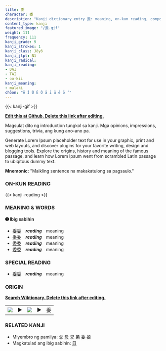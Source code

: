 ```yaml
---
title: 委
character: 委
description: "Kanji dictionary entry 委: meaning, on-kun reading, compounds, origin, related kanji"
content_type: kanji
featured_image: "/委.gif"
weight: 111
frequency: 111
kanji_grade: 9
kanji_strokes: 1
kanji_class: Jōyō
kanji_jlpt: N1
kanji_radical: 
kanji_reading: 
- DAI
- TAI
- oo-kii
kanji_meaning:
- malaki
chōon: "Ā Ī Ū Ē Ō ā ī ū ē ō ’"
---
```

[//]: # (Don't edit the line below. Kanji animated GIF code is automatically generated.)
{{< kanji-gif >}}

[//]: # (Edit below this line.)

**[Edit this at Github. Delete this link after editing.](https://github.com/tim0g/tim/tree/main/content/kanji/委/index.md)**

Magsulat dito ng introduction tungkol sa kanji. Mga opinions, impressions, suggestions, trivia, ang kung ano-ano pa.

Generate Lorem Ipsum placeholder text for use in your graphic, print and web layouts, and discover plugins for your favorite writing, design and blogging tools. Explore the origins, history and meaning of the famous passage, and learn how Lorem Ipsum went from scrambled Latin passage to ubiqitous dummy text.
 
**Mnemonic:** "Maikling sentence na makakatulong sa pagsaulo."

### ON-KUN READING

[//]: # (Don't edit the line below. ON-KUN READING code is automatically generated.)
{{< kanji-reading >}}

### MEANING & WORDS

#### ➊ **Ibig sabihin**
  - [委](../委)[委](../委)　***reading***　meaning
  - [委](../委)[委](../委)　***reading***　meaning
  - [委](../委)[委](../委)　***reading***　meaning
  - [委](../委)[委](../委)　***reading***　meaning

### SPECIAL READING
  - [委](../委)[委](../委)　***reading***　meaning

### ORIGIN

**[Search Wiktionary. Delete this link after editing.](https://wiktionary.org/wiki/委)**
<table class="kanji-table"><tr><td>
<img src="60px-委-bronze.svg.png">
</td><td>▶</td><td>
<img src="60px-委-oracle.svg.png">
</td><td>▶</td>
<td class="kanji-origin">委</td>
</tr></table>

### RELATED KANJI
- Miyembro ng pamilya: [父](../父) [母](../母) [兄](../兄) [弟](../弟) [委](../委) [娘](../娘)
- Magkatulad ang ibig sabihin: [日](../日)
